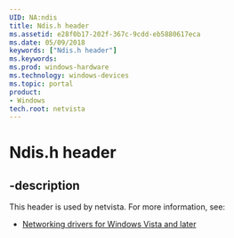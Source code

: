 ```yaml
---
UID: NA:ndis
title: Ndis.h header
ms.assetid: e28f0b17-202f-367c-9cdd-eb5880617eca
ms.date: 05/09/2018
keywords: ["Ndis.h header"]
ms.keywords: 
ms.prod: windows-hardware
ms.technology: windows-devices
ms.topic: portal
product:
- Windows
tech.root: netvista
---
```


# Ndis.h header


## -description


This header is used by netvista. For more information, see:

- [Networking drivers for Windows Vista and later](../_netvista/index.md)

